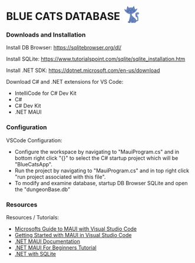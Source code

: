 # BLUE CATS DATABASE <img src="BlueCatsApp/Resources/Images/blue_cat.png" alt="drawing" width="50" style="position: relative; top: 10px;"/>

### Downloads and Installation

Install DB Browser: <https://sqlitebrowser.org/dl/>

Install SQLite: <https://www.tutorialspoint.com/sqlite/sqlite_installation.htm>

Install .NET SDK: <https://dotnet.microsoft.com/en-us/download>

Download C# and .NET extensions for VS Code:
- IntelliCode for C# Dev Kit
- C#
- C# Dev Kit
- .NET MAUI

### Configuration

VSCode Configuration: 
- Configure the workspace by navigating to "MauiProgram.cs" and in bottom right click "{}" to select the C# startup project which will be "BlueCatsApp".
- Run the project by navigating to "MauiProgram.cs" and in top right click "run project associated with this file".
- To modify and examine database, startup DB Browser SQLite and open the "dungeonBase.db"

### Resources

Resources / Tutorials: 
- [Microsofts Guide to MAUI with Visual Studio Code](https://learn.microsoft.com/en-us/dotnet/maui/get-started/installation?view=net-maui-9.0&viewFallbackFrom=net-maui-8.0&tabs=visual-studio-code#android)
- [Getting Started with MAUI in Visual Studio Code](https://www.youtube.com/watch?v=_SEStDLKHMc)
- [.NET MAUI Documentation](https://learn.microsoft.com/en-us/dotnet/maui/?view=net-maui-9.0&WT.mc_id=dotnet-29192-cxa)
- [.NET MAUI For Beginners Tutorial](https://www.youtube.com/playlist?list=PLdo4fOcmZ0oUBAdL2NwBpDs32zwGqb9DY)
- [.NET with SQLite](https://learn.microsoft.com/en-us/dotnet/standard/data/sqlite/?tabs=net-cli)